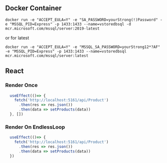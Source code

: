 ## Docker Container
`docker run -e "ACCEPT_EULA=Y" -e "SA_PASSWORD=yourStrong(!)Password" -e "MSSQL_PID=Express" -p 1433:1433 --name=vstoredbsql -d mcr.microsoft.com/mssql/server:2019-latest`

or for latest

`docker run -e "ACCEPT_EULA=Y" -e "MSSQL_SA_PASSWORD=yourStrong12*?AF" -e "MSSQL_PID=Express" -p 1433:1433 --name=vstoredbsql  mcr.microsoft.com/mssql/server:latest`




## React
### Render Once
```js
  useEffect(()=> {
    fetch('http://localhost:5161/api/Product')
      .then(res => res.json())
      .then(data => setProducts(data))
  }, [])
```

### Render On EndlessLoop
```js
  useEffect(()=> {
    fetch('http://localhost:5161/api/Product')
      .then(res => res.json())
      .then(data => setProducts(data))
  })
```